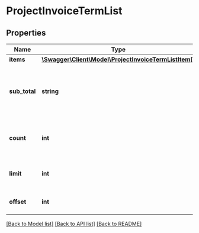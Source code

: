 # ProjectInvoiceTermList

## Properties
Name | Type | Description | Notes
------------ | ------------- | ------------- | -------------
**items** | [**\Swagger\Client\Model\ProjectInvoiceTermListItem[]**](ProjectInvoiceTermListItem.md) |  | [optional] 
**sub_total** | **string** | The sum of subtotals for all project invoice term list items. | [optional] 
**count** | **int** | The total amount of records in the entire collection. | [optional] 
**limit** | **int** | The amount of results, as requested. | [optional] 
**offset** | **int** | The starting index. | [optional] 

[[Back to Model list]](../README.md#documentation-for-models) [[Back to API list]](../README.md#documentation-for-api-endpoints) [[Back to README]](../README.md)


